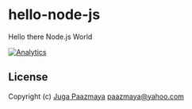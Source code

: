 # hello-node-js

Hello there Node.js World

[![Analytics](https://ga-beacon.appspot.com/UA-2643697-15/hello-node-js/index?flat)](https://github.com/igrigorik/ga-beacon)

## License

Copyright (c) [Juga Paazmaya](https://paazmaya.fi) <paazmaya@yahoo.com>

